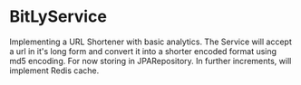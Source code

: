 # BitLyService
Implementing a URL Shortener with basic analytics.
The Service will accept a url in it's long form and convert it into a shorter encoded format using md5 encoding. For now storing in JPARepository. In further increments, will implement Redis cache.
